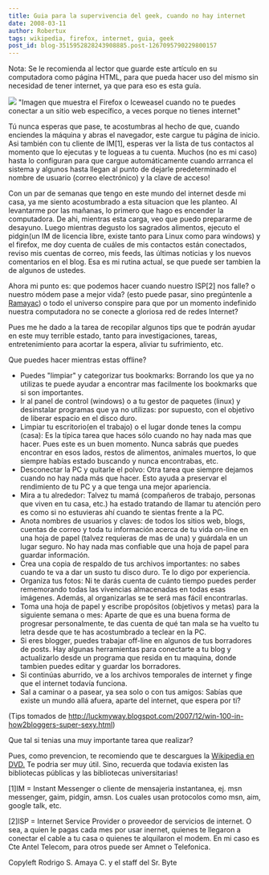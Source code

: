 ```yaml
---
title: Guia para la supervivencia del geek, cuando no hay internet
date: 2008-03-11
author: Robertux
tags: wikipedia, firefox, internet, guia, geek
post_id: blog-3515952828243908885.post-1267095790229800157
---
```


Nota: Se le recomienda al lector que guarde este artículo en su computadora como página HTML, para que pueda hacer uso del mismo sin necesidad de tener internet, ya que para eso es esta guía.

[![](http://bp3.blogger.com/_jH77WNrMVRA/R6pKdO__NNI/AAAAAAAAAgc/RD6nO1eagps/s320/NoConexion.jpg)](http://bp3.blogger.com/_jH77WNrMVRA/R6pKdO__NNI/AAAAAAAAAgc/RD6nO1eagps/s1600-h/NoConexion.jpg)
"Imagen que muestra el
Firefox o Iceweasel cuando no te puedes conectar a un sitio web específico, a veces porque no tienes internet"

Tú nunca esperas que pase, te acostumbras al hecho de que, cuando enciendes la máquina y abras el navegador, este cargue tu página de inicio. Asi también con tu cliente de IM[1], esperas ver la lista de tus contactos al momento que lo ejecutas y te logueas a tu cuenta. Muchos (no es mi caso) hasta lo configuran para que cargue automáticamente cuando arrranca el sistema y algunos hasta llegan al punto de dejarle predeterminado el nombre de usuario (correo electrónico) y la clave de acceso!

Con un par de semanas que tengo en este mundo del internet desde mi casa, ya me siento acostumbrado a esta situacion que les planteo. Al levantarme por las mañanas, lo primero que hago es encender la computadora. De ahi, mientras esta carga, veo que puedo prepararme de desayuno. Luego mientras degusto los sagrados alimentos, ejecuto el pidgin(un IM de licencia libre, existe tanto para Linux como para windows) y el firefox, me doy cuenta de cuáles de mis contactos están conectados, reviso mis cuentas de correo, mis feeds, las últimas noticias y los nuevos comentarios en el blog. Esa es mi rutina actual, se que puede ser tambien la de algunos de ustedes.

Ahora mi punto es: que podemos hacer cuando nuestro ISP[2] nos falle? o nuestro módem pase a mejor vida? (esto puede pasar, sino pregúntenle a [Ramayac](http://www.blogger.com/profile/15626618787991058196)) o todo el universo conspire para que por un momento indefinido nuestra computadora no se conecte a gloriosa red de redes Internet?

Pues me he dado a la tarea de recopilar algunos tips que te podrán ayudar en este muy terrible estado, tanto para investigaciones, tareas, entretenimiento para acortar la espera, aliviar tu sufrimiento, etc.

Que puedes hacer mientras estas offline?

- Puedes "limpiar" y categorizar tus bookmarks: Borrando los que ya no utilizas te puede ayudar a encontrar mas facilmente los bookmarks que si son importantes.
- Ir al panel de control (windows) o a tu gestor de paquetes (linux) y desinstalar programas que ya no utilizas: por supuesto, con el objetivo de liberar espacio en el disco duro.
- Limpiar tu escritorio(en el trabajo) o el lugar donde tenes la compu (casa): Es la típica tarea que haces sólo cuando no hay nada mas que hacer. Pues este es un buen momento. Nunca sabrás que puedes encontrar en esos lados, restos de alimentos, animales muertos, lo que siempre habías estado buscando y nunca encontrabas, etc.
- Desconectar la PC y quitarle el polvo: Otra tarea que siempre dejamos cuando no hay nada más que hacer. Esto ayuda a preservar el rendimiento de tu PC y a que tenga una mejor apariencia.
- Mira a tu alrededor: Talvez tu mamá (compañeros de trabajo, personas que viven en tu casa, etc.) ha estado tratando de llamar tu atención pero es como si no estuvieras ahí cuando te sientas frente a la PC.
- Anota nombres de usuarios y claves: de todos los sitios web, blogs, cuentas de correo y toda tu información acerca de tu vida on-line en una hoja de papel (talvez requieras de mas de una) y guárdala en un lugar seguro. No hay nada mas confiable que una hoja de papel para guardar información.
- Crea una copia de respaldo de tus archivos importantes: no sabes cuando te va a dar un susto tu disco duro. Te lo digo por experiencia.
- Organiza tus fotos: Ni te darás cuenta de cuánto tiempo puedes perder rememorando todas las vivencias almacenadas en todas esas imágenes. Además, al organizarlas se te será mas fácil encontrarlas.
- Toma una hoja de papel y escribe propósitos (objetivos y metas) para la siguiente semana o mes: Aparte de que es una buena forma de progresar personalmente, te das cuenta de qué tan mala se ha vuelto tu letra desde que te has acostumbrado a teclear en la PC.
- Si eres blogger, puedes trabajar off-line en algunos de tus borradores de posts. Hay algunas herramientas para conectarte a tu blog y actualizarlo desde un programa que resida en tu maquina, donde tambien puedes editar y guardar los borradores.
- Si continúas aburrido, ve a los archivos temporales de internet y finge que el internet todavía funciona.
- Sal a caminar o a pasear, ya sea solo o con tus amigos: Sabías que existe un mundo allá afuera, aparte del internet, que espera por ti?

(Tips tomados de http://luckmyway.blogspot.com/2007/12/win-100-in-how2bloggers-super-sexy.html)

Que tal si tenias una muy importante tarea que realizar?

Pues, como prevencion, te recomiendo que te descargues la [Wikipedia en DVD.](http://srbyte.blogspot.com/2007/05/wikpedia-en-dvd.html) Te podria ser muy útil. Sino, recuerda que todavia existen las bibliotecas públicas y las bibliotecas universitarias!

[1]IM = Instant Messenger o cliente de
mensajeria instantanea, ej. msn messenger, gaim, pidgin, amsn. Los cuales usan protocolos como msn, aim, google talk, etc.

[2]ISP = Internet Service Provider o
proveedor de servicios de internet. O sea, a quien le pagas cada mes por usar inernet, quienes te llegaron a conectar el cable a tu casa o quienes te alquilaron el modem. En mi caso es Cte Antel Telecom, para otros puede ser Amnet o Telefonica.

Copyleft Rodrigo S. Amaya C. y el staff del Sr. Byte